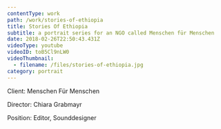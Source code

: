 ```yaml
---
contentType: work
path: /work/stories-of-ethiopia
title: Stories Of Ethiopia
subtitle: a portrait series for an NGO called Menschen für Menschen
date: 2018-02-26T22:50:43.431Z
videoType: youtube
videoID: toB5Cl9nLW0
videoThumbnail:
  - filename: /files/stories-of-ethiopia.jpg
category: portrait
---
```

Client: Menschen Für Menschen

Director: Chiara Grabmayr

Position: Editor, Sounddesigner
